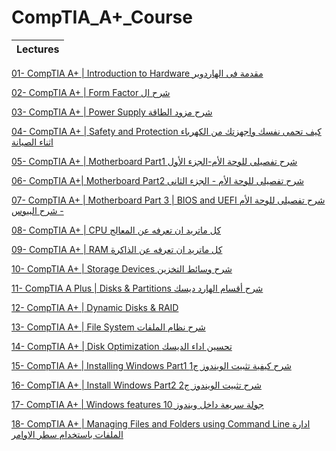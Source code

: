 # CompTIA_A+_Course

| Lectures |
| ---- |

[01- CompTIA A+ | Introduction to Hardware مقدمة فى الهاردوير](https://www.youtube.com/watch?v=HCdzduik1ZE&list=PLH-n8YK76vIiDdOMRB-ylvns-_8Zl1euV&index=3)

[02- CompTIA A+ | Form Factor شرح ال](https://www.youtube.com/watch?v=GQFeSgssCAo&list=PLH-n8YK76vIiDdOMRB-ylvns-_8Zl1euV&index=5)

[03- CompTIA A+ | Power Supply شرح مزود الطاقة](https://www.youtube.com/watch?v=A9rExIbfyzs&list=PLH-n8YK76vIiDdOMRB-ylvns-_8Zl1euV&index=6)

[04- CompTIA A+ | Safety and Protection كيف تحمى نفسك واجهزتك من الكهرباء اثناء الصيانة](https://www.youtube.com/watch?v=3ff7XXnZET0&list=PLH-n8YK76vIiDdOMRB-ylvns-_8Zl1euV&index=8)

[05- CompTIA A+ | Motherboard Part1 شرح تفصيلى للوحة الأم-الجزء الأول](https://www.youtube.com/watch?v=5I2HMPNanTo&list=PLH-n8YK76vIiDdOMRB-ylvns-_8Zl1euV&index=9)

[06- CompTIA A+| Motherboard Part2 شرح تفصيلى للوحة الأم - الجزء الثانى](https://www.youtube.com/watch?v=7psnHQXElyk&list=PLH-n8YK76vIiDdOMRB-ylvns-_8Zl1euV&index=10)

[07- CompTIA A+ | Motherboard Part 3 | BIOS and UEFI شرح تفصيلى للوحة الأم - شرح البيوس](https://www.youtube.com/watch?v=uUmFTIJ4sBk&list=PLH-n8YK76vIiDdOMRB-ylvns-_8Zl1euV&index=11)

[08- CompTIA A+ | CPU كل ماتريد ان تعرفه عن المعالج](https://www.youtube.com/watch?v=HiMjKMOjAzA&list=PLH-n8YK76vIiDdOMRB-ylvns-_8Zl1euV&index=12)

[09- CompTIA A+ | RAM كل ماتريد ان تعرفه عن الذاكرة](https://www.youtube.com/watch?v=hKDtYu-FUbY&list=PLH-n8YK76vIiDdOMRB-ylvns-_8Zl1euV&index=13)

[10- CompTIA A+ | Storage Devices شرح وسائط التخزين](https://www.youtube.com/watch?v=z4yqa1vBRAc&list=PLH-n8YK76vIiDdOMRB-ylvns-_8Zl1euV&index=14)

[11- CompTIA A Plus | Disks & Partitions شرح أقسام الهارد ديسك](https://www.youtube.com/watch?v=zkMLzPCXLRo&list=PLH-n8YK76vIiDdOMRB-ylvns-_8Zl1euV&index=15)

[12- CompTIA A+ | Dynamic Disks & RAID](https://www.youtube.com/watch?v=WYKNyiqGLlc&list=PLH-n8YK76vIiDdOMRB-ylvns-_8Zl1euV&index=16)

[13- CompTIA A+ | File System شرح نظام الملفات](https://www.youtube.com/watch?v=2gUwqcZk3JE&list=PLH-n8YK76vIiDdOMRB-ylvns-_8Zl1euV&index=17)

[14- CompTIA A+ | Disk Optimization تحسين اداء الديسك](https://www.youtube.com/watch?v=QKHaVQNrJqA&list=PLH-n8YK76vIiDdOMRB-ylvns-_8Zl1euV&index=18)

[15- CompTIA A+ | Installing Windows Part1 شرح كيفية تثبيت الويندوز ج1](https://www.youtube.com/watch?v=U_PSPVcCYi0&list=PLH-n8YK76vIiDdOMRB-ylvns-_8Zl1euV&index=19)

[16- CompTIA A+ | Install Windows Part2 شرح تثبيت الويندوز ج2](https://www.youtube.com/watch?v=dfZNx5xD644&list=PLH-n8YK76vIiDdOMRB-ylvns-_8Zl1euV&index=20)

[17- CompTIA A+ | Windows features جولة سريعة داخل ويندوز 10](https://www.youtube.com/watch?v=-hzDwesStq0&list=PLH-n8YK76vIiDdOMRB-ylvns-_8Zl1euV&index=21)

[18- CompTIA A+ | Managing Files and Folders using Command Line ادارة الملفات باستخدام سطر الاوامر](https://www.youtube.com/watch?v=hcGn3zKwm98&list=PLH-n8YK76vIiDdOMRB-ylvns-_8Zl1euV&index=22)



